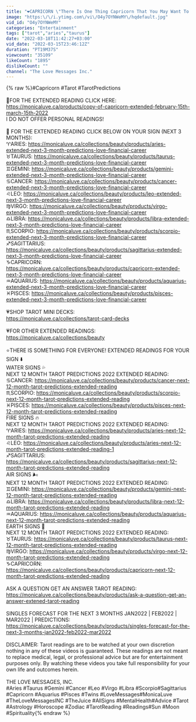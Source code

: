 ```yaml
---
title: "❤️CAPRICORN \"There Is One Thing Capricorn That You May Want To Know! This Uncovers It!\" MAR15-APR15"
image: "https:\/\/i.ytimg.com\/vi\/O4y7OYNWeMY\/hqdefault.jpg"
vid_id: "O4y7OYNWeMY"
categories: "Entertainment"
tags: ["tarot","aries","taurus"]
date: "2022-03-18T11:42:27+03:00"
vid_date: "2022-03-15T23:46:12Z"
duration: "PT19M37S"
viewcount: "35109"
likeCount: "1895"
dislikeCount: ""
channel: "The Love Messages Inc."
---
```

{% raw %}#Capricorn ​#Tarot #TarotPredictions<br /><br />🌟FOR THE EXTENDED READING CLICK HERE: <a rel="nofollow" target="blank" href="https://monicaluve.ca/products/copy-of-capricorn-extended-february-15th-march-15th-2022">https://monicaluve.ca/products/copy-of-capricorn-extended-february-15th-march-15th-2022</a><br />I DO NOT OFFER PERSONAL READINGS!<br /><br />🌟 FOR THE EXTENDED READING CLICK BELOW ON YOUR SIGN (NEXT 3 MONTHS):<br />♈️ARIES: <a rel="nofollow" target="blank" href="https://monicaluve.ca/collections/beauty/products/aries-extended-next-3-month-predictions-love-financial-career">https://monicaluve.ca/collections/beauty/products/aries-extended-next-3-month-predictions-love-financial-career</a><br />♉️TAURUS: <a rel="nofollow" target="blank" href="https://monicaluve.ca/collections/beauty/products/taurus-extended-next-3-month-predictions-love-financial-career">https://monicaluve.ca/collections/beauty/products/taurus-extended-next-3-month-predictions-love-financial-career</a><br />♊️GEMINI: <a rel="nofollow" target="blank" href="https://monicaluve.ca/collections/beauty/products/gemini-extended-next-3-month-predictions-love-financial-career">https://monicaluve.ca/collections/beauty/products/gemini-extended-next-3-month-predictions-love-financial-career</a><br />♋️CANCER: <a rel="nofollow" target="blank" href="https://monicaluve.ca/collections/beauty/products/cancer-extended-next-3-month-predictions-love-financial-career">https://monicaluve.ca/collections/beauty/products/cancer-extended-next-3-month-predictions-love-financial-career</a><br />♌️LEO: <a rel="nofollow" target="blank" href="https://monicaluve.ca/collections/beauty/products/leo-extended-next-3-month-predictions-love-financial-career">https://monicaluve.ca/collections/beauty/products/leo-extended-next-3-month-predictions-love-financial-career</a><br />♍️VIRGO: <a rel="nofollow" target="blank" href="https://monicaluve.ca/collections/beauty/products/virgo-extended-next-3-month-predictions-love-financial-career">https://monicaluve.ca/collections/beauty/products/virgo-extended-next-3-month-predictions-love-financial-career</a><br />♎️LIBRA: <a rel="nofollow" target="blank" href="https://monicaluve.ca/collections/beauty/products/libra-extended-next-3-month-predictions-love-financial-career">https://monicaluve.ca/collections/beauty/products/libra-extended-next-3-month-predictions-love-financial-career</a><br />♏️SCORPIO: <a rel="nofollow" target="blank" href="https://monicaluve.ca/collections/beauty/products/scorpio-extended-next-3-month-predictions-love-financial-career">https://monicaluve.ca/collections/beauty/products/scorpio-extended-next-3-month-predictions-love-financial-career</a><br />♐️SAGITTARIUS: <a rel="nofollow" target="blank" href="https://monicaluve.ca/collections/beauty/products/sagittarius-extended-next-3-month-predictions-love-financial-career">https://monicaluve.ca/collections/beauty/products/sagittarius-extended-next-3-month-predictions-love-financial-career</a><br />♑️CAPRICORN: <a rel="nofollow" target="blank" href="https://monicaluve.ca/collections/beauty/products/capricorn-extended-next-3-month-predictions-love-financial-career">https://monicaluve.ca/collections/beauty/products/capricorn-extended-next-3-month-predictions-love-financial-career</a><br />♒️AQUARIUS: <a rel="nofollow" target="blank" href="https://monicaluve.ca/collections/beauty/products/aquarius-extended-next-3-month-predictions-love-financial-career">https://monicaluve.ca/collections/beauty/products/aquarius-extended-next-3-month-predictions-love-financial-career</a><br />♓️PISCES: <a rel="nofollow" target="blank" href="https://monicaluve.ca/collections/beauty/products/pisces-extended-next-3-month-predictions-love-financial-career">https://monicaluve.ca/collections/beauty/products/pisces-extended-next-3-month-predictions-love-financial-career</a><br /><br />💗SHOP TAROT MINI DECKS:<br /><a rel="nofollow" target="blank" href="https://monicaluve.ca/collections/tarot-card-decks">https://monicaluve.ca/collections/tarot-card-decks</a><br /><br />💗FOR OTHER EXTENDED READINGS:<br /><a rel="nofollow" target="blank" href="https://monicaluve.ca/collections/beauty">https://monicaluve.ca/collections/beauty</a><br /><br />⭐️THERE IS SOMETHING FOR EVERYONE! EXTENDED READINGS FOR YOUR SIGN ⬇️  <br />WATER SIGNS 💦<br />NEXT 12 MONTH TAROT PREDICTIONS 2022 EXTENDED READING:<br />♋️CANCER: <a rel="nofollow" target="blank" href="https://monicaluve.ca/collections/beauty/products/cancer-next-12-month-tarot-predictions-extended-reading">https://monicaluve.ca/collections/beauty/products/cancer-next-12-month-tarot-predictions-extended-reading</a><br />♏️SCORPIO: <a rel="nofollow" target="blank" href="https://monicaluve.ca/collections/beauty/products/scorpio-next-12-month-tarot-predictions-extended-reading">https://monicaluve.ca/collections/beauty/products/scorpio-next-12-month-tarot-predictions-extended-reading</a><br />♓️PISCES: <a rel="nofollow" target="blank" href="https://monicaluve.ca/collections/beauty/products/pisces-next-12-month-tarot-predictions-extended-reading">https://monicaluve.ca/collections/beauty/products/pisces-next-12-month-tarot-predictions-extended-reading</a><br />FIRE SIGNS 🔥<br />NEXT 12 MONTH TAROT PREDICTIONS 2022 EXTENDED READING:<br />♈️ARIES: <a rel="nofollow" target="blank" href="https://monicaluve.ca/collections/beauty/products/aries-next-12-month-tarot-predictions-extended-reading">https://monicaluve.ca/collections/beauty/products/aries-next-12-month-tarot-predictions-extended-reading</a><br />♌️LEO: <a rel="nofollow" target="blank" href="https://monicaluve.ca/collections/beauty/products/aries-next-12-month-tarot-predictions-extended-reading-1">https://monicaluve.ca/collections/beauty/products/aries-next-12-month-tarot-predictions-extended-reading-1</a><br />♐️SAGITTARIUS: <a rel="nofollow" target="blank" href="https://monicaluve.ca/collections/beauty/products/sagittarius-next-12-month-tarot-predictions-extended-reading">https://monicaluve.ca/collections/beauty/products/sagittarius-next-12-month-tarot-predictions-extended-reading</a><br />AIR SIGNS 🌬<br />NEXT 12 MONTH TAROT PREDICTIONS 2022 EXTENDED READING:<br />♊️GEMINI: <a rel="nofollow" target="blank" href="https://monicaluve.ca/collections/beauty/products/gemini-next-12-month-tarot-predictions-extended-reading">https://monicaluve.ca/collections/beauty/products/gemini-next-12-month-tarot-predictions-extended-reading</a><br />♎️LIBRA: <a rel="nofollow" target="blank" href="https://monicaluve.ca/collections/beauty/products/libra-next-12-month-tarot-predictions-extended-reading">https://monicaluve.ca/collections/beauty/products/libra-next-12-month-tarot-predictions-extended-reading</a><br />♒️AQUARIUS: <a rel="nofollow" target="blank" href="https://monicaluve.ca/collections/beauty/products/aquarius-next-12-month-tarot-predictions-extended-reading">https://monicaluve.ca/collections/beauty/products/aquarius-next-12-month-tarot-predictions-extended-reading</a><br />EARTH SIGNS 🌱<br />NEXT 12 MONTH TAROT PREDICTIONS 2022 EXTENDED READING:<br />♉️TAURUS: <a rel="nofollow" target="blank" href="https://monicaluve.ca/collections/beauty/products/taurus-next-12-month-tarot-predictions-extended-reading">https://monicaluve.ca/collections/beauty/products/taurus-next-12-month-tarot-predictions-extended-reading</a><br />♍️VIRGO: <a rel="nofollow" target="blank" href="https://monicaluve.ca/collections/beauty/products/virgo-next-12-month-tarot-predictions-extended-reading">https://monicaluve.ca/collections/beauty/products/virgo-next-12-month-tarot-predictions-extended-reading</a><br />♑️CAPRICORN: <a rel="nofollow" target="blank" href="https://monicaluve.ca/collections/beauty/products/capricorn-next-12-month-tarot-predictions-extended-reading">https://monicaluve.ca/collections/beauty/products/capricorn-next-12-month-tarot-predictions-extended-reading</a><br /><br />ASK A QUESTION GET AN ANSWER TAROT READING:<br /><a rel="nofollow" target="blank" href="https://monicaluve.ca/collections/beauty/products/ask-a-question-get-an-answer-extened-tarot-reading">https://monicaluve.ca/collections/beauty/products/ask-a-question-get-an-answer-extened-tarot-reading</a><br /><br />SINGLES FORECAST FOR THE NEXT 3 MONTHS JAN2022 | FEB2022 | MAR2022 | PREDICTIONS:<br /><a rel="nofollow" target="blank" href="https://monicaluve.ca/collections/beauty/products/singles-forecast-for-the-next-3-months-jan2022-feb2022-mar2022">https://monicaluve.ca/collections/beauty/products/singles-forecast-for-the-next-3-months-jan2022-feb2022-mar2022</a><br /><br />DISCLAIMER: Tarot readings are to be watched at your own discretion nothing in any of these videos is guaranteed. These readings are not meant to replace medical, legal, or professional advice but are for entertainment purposes only. By watching these videos you take full responsibility for your own life and outcomes herein. <br /><br />THE LOVE MESSAGES, INC.<br />#Aries​ #Taurus​ #Gemini​ #Cancer​ #Leo​ #Virgo​ #Libra​ #Scorpio​ #Sagittarius​ #Capricorn​ #Aquarius​ #Pisces​ #Twins​ #LoveMessages​ #MonicaLuve​ #TheLoveMessagesINC #TheJuice​ #AllSigns #MentalHealth​ #Advice​ #Tarot​ #Astrology #Horoscope #Zodiac #TarotReading #Readings​ #Sun #Moon #Spirituality{% endraw %}

